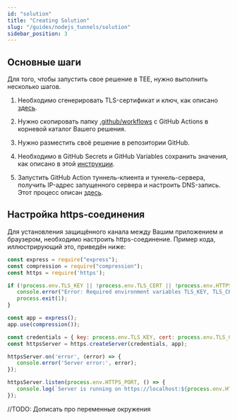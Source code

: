 ```yaml
---
id: "solution"
title: "Creating Solution"
slug: "/guides/nodejs_tunnels/solution"
sidebar_position: 3
---
```

## Основные шаги
Для того, чтобы запустить свое решение в TEE, нужно выполнить несколько шагов.

1. Необходимо сгенерировать TLS-сертификат и ключ,
   как описано [здесь](https://docs.dev.superprotocol.com/developers/guides/tunnel-clients/prepare).

2. Нужно скопировать папку [.github/workflows](https://github.com/Super-Protocol/docs/tree/develop/.github/workflows) 
   с GitHub Actions в корневой каталог Вашего решения.
3. Нужно разместить своё решение в репозитории GitHub.
4. Необходимо в GitHub Secrets и GitHub Variables сохранить значения, как описано в этой 
   [инструкции](https://docs.dev.superprotocol.com/developers/guides/tunnel-clients/repo).
5. Запустить GitHub Action туннель-клиента и туннель-сервера, получить IP-адрес запущенного сервера и настроить
   DNS-запись. Этот процесс описан [здесь](https://docs.dev.superprotocol.com/developers/guides/tunnel-clients/deploy).

## Настройка https-соединения

Для установления защищённого канала между Вашим приложением и браузером, необходимо настроить https-соединение.
Пример кода, иллюстрирующий это, приведён ниже:

```javascript
const express = require("express");
const compression = require("compression");
const https = require('https');

if (!process.env.TLS_KEY || !process.env.TLS_CERT || !process.env.HTTPS_PORT) {
   console.error("Error: Required environment variables TLS_KEY, TLS_CERT, and HTTPS_PORT are not set");
   process.exit(1);
}

const app = express();
app.use(compression());

const credentials = { key: process.env.TLS_KEY, cert: process.env.TLS_CERT };
const httpsServer = https.createServer(credentials, app);

httpsServer.on('error', (error) => {
   console.error('Server error:', error);
});

httpsServer.listen(process.env.HTTPS_PORT, () => {
   console.log(`Server is running on https://localhost:${process.env.HTTPS_PORT}`);
});
```

<Highlight color="red">//TODO: Дописать про переменные окружения</Highlight>


